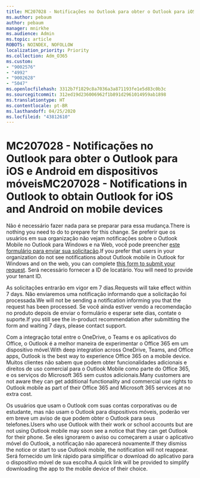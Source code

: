 ```yaml
---
title: MC207028 - Notificações no Outlook para obter o Outlook para iOS e Android em dispositivos móveis
ms.author: pebaum
author: pebaum
manager: mnirkhe
ms.audience: Admin
ms.topic: article
ROBOTS: NOINDEX, NOFOLLOW
localization_priority: Priority
ms.collection: Adm_O365
ms.custom:
- "9002576"
- "4992"
- "9002628"
- "5047"
ms.openlocfilehash: 3312b7f1829c8a7036a3a871193fe1e5d83c0b3c
ms.sourcegitcommit: 312ed19d236006962f1b891d2961014959ab1898
ms.translationtype: HT
ms.contentlocale: pt-BR
ms.lasthandoff: 04/25/2020
ms.locfileid: "43812610"
---
```

# <a name="mc207028---notifications-in-outlook-to-obtain-outlook-for-ios-and-android-on-mobile-devices"></a><span data-ttu-id="4a825-102">MC207028 - Notificações no Outlook para obter o Outlook para iOS e Android em dispositivos móveis</span><span class="sxs-lookup"><span data-stu-id="4a825-102">MC207028 - Notifications in Outlook to obtain Outlook for iOS and Android on mobile devices</span></span>

<span data-ttu-id="4a825-103">Não é necessário fazer nada para se preparar para essa mudança.</span><span class="sxs-lookup"><span data-stu-id="4a825-103">There is nothing you need to do to prepare for this change.</span></span> <span data-ttu-id="4a825-104">Se preferir que os usuários em sua organização não vejam notificações sobre o Outlook Mobile no Outlook para Windows e na Web, você pode preencher [este formulário para enviar sua solicitação](https://aka.ms/MC207028).</span><span class="sxs-lookup"><span data-stu-id="4a825-104">If you prefer that users in your organization do not see notifications about Outlook mobile in Outlook for Windows and on the web, you can complete [this form to submit your request](https://aka.ms/MC207028).</span></span><span data-ttu-id="4a825-105"> Será necessário fornecer a ID de locatário.</span><span class="sxs-lookup"><span data-stu-id="4a825-105"> You will need to provide your tenant ID.</span></span> 

<span data-ttu-id="4a825-106">As solicitações entrarão em vigor em 7 dias.</span><span class="sxs-lookup"><span data-stu-id="4a825-106">Requests will take effect within 7 days.</span></span> <span data-ttu-id="4a825-107">Não enviaremos uma notificação informando que a solicitação foi processada.</span><span class="sxs-lookup"><span data-stu-id="4a825-107">We will not be sending a notification informing you that the request has been processed.</span></span> <span data-ttu-id="4a825-108">Se você ainda estiver vendo a recomendação no produto depois de enviar o formulário e esperar sete dias, contate o suporte.</span><span class="sxs-lookup"><span data-stu-id="4a825-108">If you still see the in-product recommendation after submitting the form and waiting 7 days, please contact support.</span></span>

<span data-ttu-id="4a825-109">Com a integração total entre o OneDrive, o Teams e os aplicativos do Office, o Outlook é a melhor maneira de experimentar o Office 365 em um dispositivo móvel.</span><span class="sxs-lookup"><span data-stu-id="4a825-109">With deep integration across OneDrive, Teams, and Office apps, Outlook is the best way to experience Office 365 on a mobile device.</span></span> <span data-ttu-id="4a825-110">Muitos clientes não sabem que podem obter funcionalidades adicionais e direitos de uso comercial para o Outlook Mobile como parte do Office 365, e os serviços do Microsoft 365 sem custos adicionais.</span><span class="sxs-lookup"><span data-stu-id="4a825-110">Many customers are not aware they can get additional functionality and commercial use rights to Outlook mobile as part of their Office 365 and Microsoft 365 services at no extra cost.</span></span>

<span data-ttu-id="4a825-111">Os usuários que usam o Outlook com suas contas corporativas ou de estudante, mas não usam o Outlook para dispositivos móveis, poderão ver em breve um aviso de que podem obter o Outlook para seus telefones.</span><span class="sxs-lookup"><span data-stu-id="4a825-111">Users who use Outlook with their work or school accounts but are not using Outlook mobile may soon see a notice that they can get Outlook for their phone.</span></span> <span data-ttu-id="4a825-112">Se eles ignorarem o aviso ou começarem a usar o aplicativo móvel do Outlook, a notificação não aparecerá novamente.</span><span class="sxs-lookup"><span data-stu-id="4a825-112">If they dismiss the notice or start to use Outlook mobile, the notification will not reappear.</span></span> <span data-ttu-id="4a825-113">Será fornecido um link rápido para simplificar o download do aplicativo para o dispositivo móvel de sua escolha.</span><span class="sxs-lookup"><span data-stu-id="4a825-113">A quick link will be provided to simplify downloading the app to the mobile device of their choice.</span></span>
